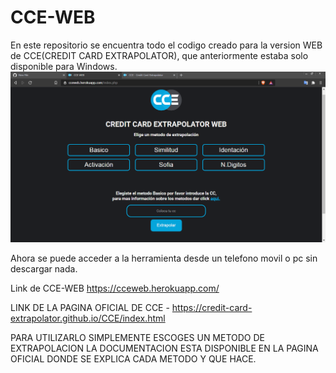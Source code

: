 # CCE-WEB


En este repositorio se encuentra todo el codigo creado para la version WEB de CCE(CREDIT CARD EXTRAPOLATOR), que anteriormente estaba solo disponible para Windows.
![Alt text](/images/captura.png?raw=true "Optional Title")

Ahora se puede acceder a la herramienta desde un telefono movil o pc sin descargar nada.

Link de CCE-WEB https://cceweb.herokuapp.com/ 


LINK DE LA PAGINA OFICIAL DE CCE - https://credit-card-extrapolator.github.io/CCE/index.html

PARA UTILIZARLO SIMPLEMENTE ESCOGES UN METODO DE EXTRAPOLACION LA DOCUMENTACION ESTA DISPONIBLE EN LA PAGINA OFICIAL DONDE SE EXPLICA CADA METODO Y QUE HACE.

